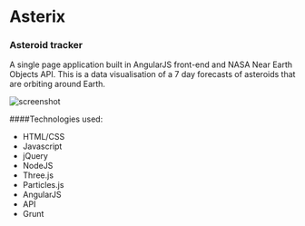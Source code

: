 # Asterix

### Asteroid tracker

A single page application built in AngularJS front-end and NASA Near Earth Objects API. This is a data visualisation of a 7 day forecasts of asteroids that are orbiting around Earth. 

![screenshot](https://scontent-lhr3-1.xx.fbcdn.net/v/t1.0-9/13567021_10157055455015394_5707043684935296853_n.jpg?oh=3c3376e393bcba133e26f885a89fef74&oe=57FFD48F) 

####Technologies used:

- HTML/CSS
- Javascript
- jQuery
- NodeJS
- Three.js
- Particles.js
- AngularJS
- API
- Grunt
